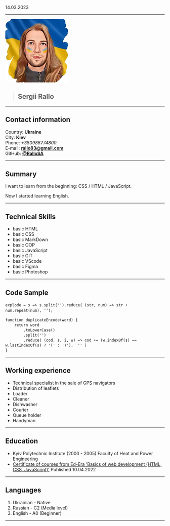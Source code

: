 <time datetime="2023-03-14 21:12">14.03.2023</time>

---

![Selfie photo Sergii Rallo Ukrainian design](./images/sergii-rallo.png)

> ## Sergii Rallo

---

## Contact information
Country: **Ukraine** <br>
City: **Kiev** <br>
Phone: *+380986774800* <br>
E-mail: **<rallo83@gmail.com>** <br>
GitHub: **[@RalloSA](https://github.com/rallosa)** <br>

---

## Summary 

I want to learn from the beginning: CSS / HTML / JavaScript.

Now I started learning English.

---

## Technical Skills

- basic HTML 
- basic CSS
- basic MarkDown
- basic OOP 
- basic JavaScript
- basic GIT
- basic VScode
- basic Figma
- basic Photoshop

---

## Code Sample


`explode = s => s.split('').reduce( (str, num) => str + num.repeat(num), '');`

```
function duplicateEncode(word) { 
    return word
        .toLowerCase()
        .split('')
        .reduce( (cod, s, i, w) => cod += (w.indexOf(s) == w.lastIndexOf(s) ? '(' : ')'),  '' ) 
}
```


---

## Working experience

- Technical specialist in the sale of GPS navigators    
- Distribution of leaflets
- Loader
- Cleaner
- Dishwasher
- Courier
- Queue holder
- Handyman

---

## Education

- Kyiv Polytechnic Institute (2000 - 2005) Faculty of Heat and Power Engineering
- [Certificate of courses from Ed-Era 'Basics of web development (HTML, CSS, JavaScript)'](./images/certificate-ed-era.pdf) Published 10.04.2022

---

## Languages

1. Ukrainian - Native
2. Russian - C2 (Media level)
3. English - A0 (Beginner)

---

